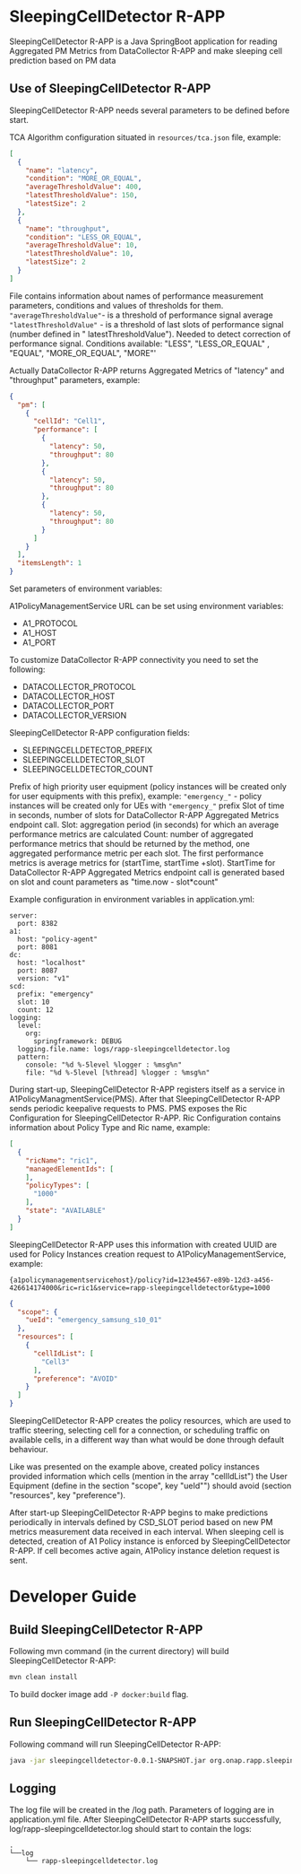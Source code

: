 # SleepingCellDetector R-APP

SleepingCellDetector R-APP is a Java SpringBoot application for reading Aggregated PM Metrics from DataCollector R-APP
and make sleeping cell prediction based on PM data

## Use of SleepingCellDetector R-APP

SleepingCellDetector R-APP needs several parameters to be defined before start.

TCA Algorithm configuration situated in `resources/tca.json` file, example:

```json
[
  {
    "name": "latency",
    "condition": "MORE_OR_EQUAL",
    "averageThresholdValue": 400,
    "latestThresholdValue": 150,
    "latestSize": 2
  },
  {
    "name": "throughput",
    "condition": "LESS_OR_EQUAL",
    "averageThresholdValue": 10,
    "latestThresholdValue": 10,
    "latestSize": 2
  }
]
```

File contains information about names of performance measurement parameters, conditions and values of thresholds for
them.
`"averageThresholdValue"`- is a threshold of performance signal average
`"latestThresholdValue"` - is a threshold of last slots of performance signal (number defined in "
latestThresholdValue"). Needed to detect correction of performance signal. Conditions available: "LESS", "LESS_OR_EQUAL"
, "EQUAL", "MORE_OR_EQUAL", "MORE"'

Actually DataCollector R-APP returns Aggregated Metrics of "latency" and "throughput" parameters, example:

```json
{
  "pm": [
    {
      "cellId": "Cell1",
      "performance": [
        {
          "latency": 50,
          "throughput": 80
        },
        {
          "latency": 50,
          "throughput": 80
        },
        {
          "latency": 50,
          "throughput": 80
        }
      ]
    }
  ],
  "itemsLength": 1
}
```

Set parameters of environment variables:

A1PolicyManagementService URL can be set using environment variables:

- A1\_PROTOCOL
- A1\_HOST
- A1\_PORT

To customize DataCollector R-APP connectivity you need to set the following:

- DATACOLLECTOR\_PROTOCOL
- DATACOLLECTOR\_HOST
- DATACOLLECTOR\_PORT
- DATACOLLECTOR\_VERSION

SleepingCellDetector R-APP configuration fields:

- SLEEPINGCELLDETECTOR\_PREFIX
- SLEEPINGCELLDETECTOR\_SLOT
- SLEEPINGCELLDETECTOR\_COUNT

Prefix of high priority user equipment (policy instances will be created only for user equipments with this prefix),
example:
`"emergency_"` - policy instances will be created only for UEs with `"emergency_"` prefix Slot of time in seconds,
number of slots for DataCollector R-APP Aggregated Metrics endpoint call. Slot: aggregation period (in seconds) for
which an average performance metrics are calculated Count: number of aggregated performance metrics that should be
returned by the method, one aggregated performance metric per each slot. The first performance metrics is average
metrics for (startTime, startTime +slot). StartTime for DataCollector R-APP Aggregated Metrics endpoint call is
generated based on slot and count parameters as "time.now - slot\*count"

Example configuration in environment variables in application.yml:

```
server:
  port: 8382
a1:
  host: "policy-agent"
  port: 8081
dc:
  host: "localhost"
  port: 8087
  version: "v1"
scd:
  prefix: "emergency"
  slot: 10
  count: 12
logging:
  level:
    org:
      springframework: DEBUG
  logging.file.name: logs/rapp-sleepingcelldetector.log
  pattern:
    console: "%d %-5level %logger : %msg%n"
    file: "%d %-5level [%thread] %logger : %msg%n"
```

During start-up, SleepingCellDetector R-APP registers itself as a service in A1PolicyManagmentService(PMS). After that
SleepingCellDetector R-APP sends periodic keepalive requests to PMS. PMS exposes the Ric Configuration for SleepingCellDetector R-APP.
Ric Configuration contains information about Policy Type and Ric name, example:

```json
[
  {
    "ricName": "ric1",
    "managedElementIds": [
    ],
    "policyTypes": [
      "1000"
    ],
    "state": "AVAILABLE"
  }
]
```

SleepingCellDetector R-APP uses this information with created UUID are used for Policy Instances creation request to
A1PolicyManagementService, example:

`{a1policymanagementservicehost}/policy?id=123e4567-e89b-12d3-a456-426614174000&ric=ric1&service=rapp-sleepingcelldetector&type=1000`

```json
{
  "scope": {
    "ueId": "emergency_samsung_s10_01"
  },
  "resources": [
    {
      "cellIdList": [
        "Cell3"
      ],
      "preference": "AVOID"
    }
  ]
}
```

SleepingCellDetector R-APP creates the policy resources, which are used to traffic steering,
selecting cell for a connection, or scheduling traffic on available cells,
in a different way than what would be done through default behaviour.

Like was presented on the example above, created policy instances provided information
which cells (mention in the array "cellIdList") the User Equipment (define in the section "scope", key "ueId"")
should avoid (section "resources", key "preference").

After start-up SleepingCellDetector R-APP begins to make predictions periodically in intervals defined by CSD_SLOT
period based on new PM metrics measurement data received in each interval.
When sleeping cell is detected, creation of A1 Policy instance is enforced by SleepingCellDetector R-APP.
If cell becomes active again, A1Policy instance deletion request is sent.

# Developer Guide

## Build SleepingCellDetector R-APP

Following mvn command (in the current directory) will build SleepingCellDetector R-APP:

```bash
mvn clean install
```

To build docker image add `-P docker:build` flag.

## Run SleepingCellDetector R-APP

Following command will run SleepingCellDetector R-APP:

```bash
java -jar sleepingcelldetector-0.0.1-SNAPSHOT.jar org.onap.rapp.sleepingcelldetector.SleepingCellDetectorApplication
```

## Logging

The log file will be created in the /log path. Parameters of logging are in application.yml file.
After SleepingCellDetector R-APP starts successfully, log/rapp-sleepingcelldetector.log should start to contain the logs:

```
.
└──log
    └── rapp-sleepingcelldetector.log
```
